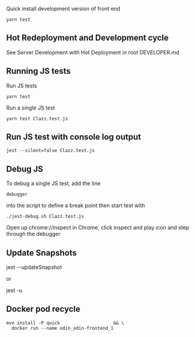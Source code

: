 Quick install development version of front end

    yarn test

## Hot Redeployment and Development cycle

   See Server Development with Hot Deployment in root DEVELOPER.md        

## Running JS tests

Run JS tests

    yarn test
    
Run a single JS test

    yarn test Clazz.test.js

## Run JS test with console log output

    jest --silent=false Clazz.test.js

## Debug JS

To debug a single JS test, add the line

    debugger 
    
into the script to define a break point then start test with    
    
    ./jest-debug.sh Clazz.test.js
    
Open up chrome://inspect in Chrome, click inspect and play icon and step through the debugger

## Update Snapshots

  jest --updateSnapshot

or
  
  jest -u  

## Docker pod recycle

    mvn install -P quick                    && \
      docker run --name odin_odin-frontend_1
  